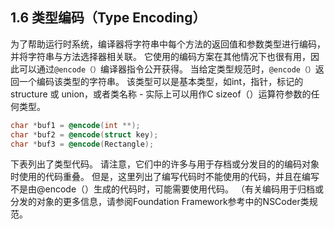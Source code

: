 ## 1.6 类型编码（Type Encoding）

为了帮助运行时系统，编译器将字符串中每个方法的返回值和参数类型进行编码，并将字符串与方法选择器相关联。 它使用的编码方案在其他情况下也很有用，因此可以通过`@encode（）`编译器指令公开获得。 当给定类型规范时，`@encode（）`返回一个编码该类型的字符串。 该类型可以是基本类型，如int，指针，标记的structure 或 union，或者类名称 - 实际上可以用作C sizeof（）运算符参数的任何类型。

``` Objective-C
char *buf1 = @encode(int **);
char *buf2 = @encode(struct key);
char *buf3 = @encode(Rectangle);
```

下表列出了类型代码。 请注意，它们中的许多与用于存档或分发目的的编码对象时使用的代码重叠。 但是，这里列出了编写代码时不能使用的代码，并且在编写不是由@encode（）生成的代码时，可能需要使用代码。 （有关编码用于归档或分发的对象的更多信息，请参阅Foundation Framework参考中的NSCoder类规范。
